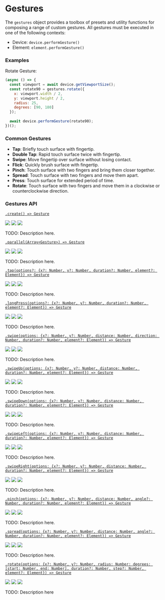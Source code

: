 # Gestures

The `gestures` object provides a toolbox of presets and utility functions for composing a range of custom gestures. All gestures must be executed in one of the following contexts:
- Device: `device.performGesture()`
- Element: `element.performGesture()`

### Examples

Rotate Gesture:

```javascript
(async () => {
  const viewport = await device.getViewportSize();
  const rotate90 = gestures.rotate({
    x: viewport.width / 2,
    y: viewport.height / 2,
    radius: 25,
    degrees: [90, 180]
  });
  
  await device.performGesture(rotate90);
})();
```

### Common Gestures

- **Tap**: Briefly touch surface with fingertip.
- **Double Tap**: Rapid touch surface twice with fingertip.
- **Swipe**: Move fingertip over surface without losing contact.
- **Flick**: Quickly brush surface with fingertip.
- **Pinch**: Touch surface with two fingers and bring them closer together.
- **Spread**: Touch surface with two fingers and move them apart.
- **Press**: Touch surface for extended period of time.
- **Rotate**: Touch surface with two fingers and move them in a clockwise or counterclockwise direction.

### Gestures API

[```.create() => Gesture```](./gestures/create.md)

<img src="https://img.shields.io/badge/Dev-Done-green.svg" /> <img src="https://img.shields.io/badge/Docs-WIP-orange.svg" /> <img src="https://img.shields.io/badge/Tests-Done-green.svg" />

TODO: Description here.

[```.parallel(Array<Gesture>) => Gesture```](./gestures/parallel.md)

<img src="https://img.shields.io/badge/Dev-TODO-red.svg" /> <img src="https://img.shields.io/badge/Docs-TODO-red.svg" /> <img src="https://img.shields.io/badge/Tests-TODO-red.svg" />

TODO: Description here.

[```.tap(options?: {x?: Number, y?: Number, duration?: Number, element?: Element}) => Gesture```](./gestures/tap.md)

<img src="https://img.shields.io/badge/Dev-Done-green.svg" /> <img src="https://img.shields.io/badge/Docs-WIP-orange.svg" /> <img src="https://img.shields.io/badge/Tests-Done-green.svg" />

TODO: Description here.

[```.longPress(options?: {x?: Number, y?: Number, duration?: Number, element?: Element}) => Gesture```](./gestures/longPress.md)

<img src="https://img.shields.io/badge/Dev-Done-green.svg" /> <img src="https://img.shields.io/badge/Docs-WIP-orange.svg" /> <img src="https://img.shields.io/badge/Tests-Done-green.svg" />

TODO: Description here.

[```.swipe(options: {x?: Number, y?: Number, distance: Number, direction: Number, duration?: Number, element?: Element}) => Gesture```](./gestures/swipe.md)

<img src="https://img.shields.io/badge/Dev-Done-green.svg" /> <img src="https://img.shields.io/badge/Docs-WIP-orange.svg" /> <img src="https://img.shields.io/badge/Tests-Done-green.svg" />

TODO: Description here.

[```.swipeUp(options: {x?: Number, y?: Number, distance: Number, duration?: Number, element?: Element}) => Gesture```](./gestures/swipeUp.md)

<img src="https://img.shields.io/badge/Dev-Done-green.svg" /> <img src="https://img.shields.io/badge/Docs-WIP-orange.svg" /> <img src="https://img.shields.io/badge/Tests-Done-green.svg" />

TODO: Description here.

[```.swipeDown(options: {x?: Number, y?: Number, distance: Number, duration?: Number, element?: Element}) => Gesture```](./gestures/swipeDown.md)

<img src="https://img.shields.io/badge/Dev-Done-green.svg" /> <img src="https://img.shields.io/badge/Docs-WIP-orange.svg" /> <img src="https://img.shields.io/badge/Tests-Done-green.svg" />

TODO: Description here.

[```.swipeLeft(options: {x?: Number, y?: Number, distance: Number, duration?: Number, element?: Element}) => Gesture```](./gestures/swipeLeft.md)

<img src="https://img.shields.io/badge/Dev-Done-green.svg" /> <img src="https://img.shields.io/badge/Docs-WIP-orange.svg" /> <img src="https://img.shields.io/badge/Tests-Done-green.svg" />

TODO: Description here.

[```.swipeRight(options: {x?: Number, y?: Number, distance: Number, duration?: Number, element?: Element}) => Gesture```](./gestures/swipeRight.md)

<img src="https://img.shields.io/badge/Dev-Done-green.svg" /> <img src="https://img.shields.io/badge/Docs-WIP-orange.svg" /> <img src="https://img.shields.io/badge/Tests-Done-green.svg" />

TODO: Description here.

[```.pinch(options: {x?: Number, y?: Number, distance: Number, angle?: Number, duration?: Number, element?: Element}) => Gesture```](./gestures/pinch.md)

<img src="https://img.shields.io/badge/Dev-TODO-red.svg" /> <img src="https://img.shields.io/badge/Docs-TODO-red.svg" /> <img src="https://img.shields.io/badge/Tests-TODO-red.svg" />

TODO: Description here.

[```.spread(options: {x?: Number, y?: Number, distance: Number, angle?: Number, duration?: Number, element?: Element}) => Gesture```](./gestures/spread.md)

<img src="https://img.shields.io/badge/Dev-TODO-red.svg" /> <img src="https://img.shields.io/badge/Docs-TODO-red.svg" /> <img src="https://img.shields.io/badge/Tests-TODO-red.svg" />

TODO: Description here.

[```.rotate(options: {x?: Number, y?: Number, radius: Number: degrees: [start: Number, end: Number], duration?: Number, step?: Number, element?: Element}) => Gesture```](./gestures/rotate.md)

<img src="https://img.shields.io/badge/Dev-TODO-red.svg" /> <img src="https://img.shields.io/badge/Docs-TODO-red.svg" /> <img src="https://img.shields.io/badge/Tests-TODO-red.svg" />

TODO: Description here
